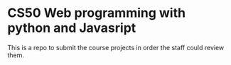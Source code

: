 # CS50 Web programming with python and Javasript

This is a repo to submit the course projects in order the staff could review them.
